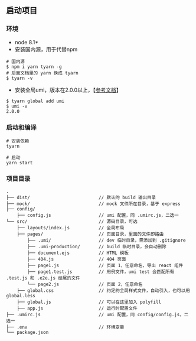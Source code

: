 ## 启动项目
### 环境
- node 8.1*
- 安装国内源，用于代替npm
```
# 国内源
$ npm i yarn tyarn -g
# 后面文档里的 yarn 换成 tyarn
$ tyarn -v
```
- 安装全局umi，版本在2.0.0以上，【[参考文档](https://umijs.org/zh/guide/getting-started.html#%E7%8E%AF%E5%A2%83%E5%87%86%E5%A4%87)】
````
$ tyarn global add umi
$ umi -v
2.0.0
````

### 启动和编译
````
# 安装依赖
tyarn

# 启动
yarn start
````
### 项目目录
````
.
├── dist/                          // 默认的 build 输出目录
├── mock/                          // mock 文件所在目录，基于 express
├── config/
    ├── config.js                  // umi 配置，同 .umirc.js，二选一
└── src/                           // 源码目录，可选
    ├── layouts/index.js           // 全局布局
    ├── pages/                     // 页面目录，里面的文件即路由
        ├── .umi/                  // dev 临时目录，需添加到 .gitignore
        ├── .umi-production/       // build 临时目录，会自动删除
        ├── document.ejs           // HTML 模板
        ├── 404.js                 // 404 页面
        ├── page1.js               // 页面 1，任意命名，导出 react 组件
        ├── page1.test.js          // 用例文件，umi test 会匹配所有 .test.js 和 .e2e.js 结尾的文件
        └── page2.js               // 页面 2，任意命名
    ├── global.css                 // 约定的全局样式文件，自动引入，也可以用 global.less
    ├── global.js                  // 可以在这里加入 polyfill
    ├── app.js                     // 运行时配置文件
├── .umirc.js                      // umi 配置，同 config/config.js，二选一
├── .env                           // 环境变量
└── package.json
````

